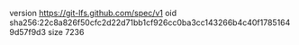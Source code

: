 version https://git-lfs.github.com/spec/v1
oid sha256:22c8a826f50cfc2d22d71bb1cf926cc0ba3cc143266b4c40f17851649d57f9d3
size 7236
